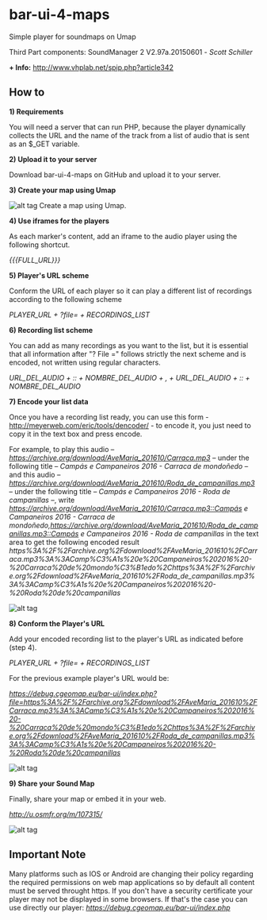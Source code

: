 bar-ui-4-maps
=============

Simple player for soundmaps on Umap

Third Part components: SoundManager 2 V2.97a.20150601 - *Scott Schiller*

**+ Info:** http://www.vhplab.net/spip.php?article342

How to
------


**1) Requirements**

You will need a server that can run PHP, because the player dynamically collects the URL and the name of the track from a list of audio that is sent as an $_GET variable.


**2) Upload it to your server**

Download bar-ui-4-maps on GitHub and upload it to your server.


**3) Create your map using Umap**

![alt tag](http://www.vhplab.net/IMG/png/umap.png)
Create a map using Umap.


**4) Use iframes for the players**

As each marker's content, add an iframe to the audio player using the following shortcut.

*{{{FULL_URL}}}*


**5) Player's URL scheme**

Conform the URL of each player so it can play a different list of recordings according to the following scheme

*PLAYER_URL + ?file= +  RECORDINGS_LIST*


**6) Recording list scheme**

You can add as many recordings as you want to the list, but it is essential that all information after "? File =" follows strictly the next scheme and is encoded, not written using regular characters.

*URL_DEL_AUDIO + :: +  NOMBRE_DEL_AUDIO + , +   URL_DEL_AUDIO + :: + NOMBRE_DEL_AUDIO*


**7) Encode your list data**

Once you have a recording list ready, you can use this form - http://meyerweb.com/eric/tools/dencoder/ - to encode it, you just need to copy it in the text box and press encode.

For example, to play this audio – *https://archive.org/download/AveMaria_201610/Carraca.mp3* – under the following title – *Campás e Campaneiros 2016 - Carraca de mondoñedo* –  and this audio – *https://archive.org/download/AveMaria_201610/Roda_de_campanillas.mp3* – under the following title – *Campás e Campaneiros 2016 - Roda de campanillas* –, write *https://archive.org/download/AveMaria_201610/Carraca.mp3::Campás e Campaneiros 2016 - Carraca de mondoñedo,https://archive.org/download/AveMaria_201610/Roda_de_campanillas.mp3::Campás e Campaneiros 2016 - Roda de campanillas* in the text area to get the following encoded result *https%3A%2F%2Farchive.org%2Fdownload%2FAveMaria_201610%2FCarraca.mp3%3A%3ACamp%C3%A1s%20e%20Campaneiros%202016%20-%20Carraca%20de%20mondo%C3%B1edo%2Chttps%3A%2F%2Farchive.org%2Fdownload%2FAveMaria_201610%2FRoda_de_campanillas.mp3%3A%3ACamp%C3%A1s%20e%20Campaneiros%202016%20-%20Roda%20de%20campanillas*

![alt tag](http://www.vhplab.net/IMG/png/url_decoded.png)


**8) Conform the Player's URL**

Add your encoded recording list to the player's URL as indicated before (step 4).

*PLAYER_URL + ?file= +  RECORDINGS_LIST*

For the previous example player's URL would be:

*https://debug.cgeomap.eu/bar-ui/index.php?file=https%3A%2F%2Farchive.org%2Fdownload%2FAveMaria_201610%2FCarraca.mp3%3A%3ACamp%C3%A1s%20e%20Campaneiros%202016%20-%20Carraca%20de%20mondo%C3%B1edo%2Chttps%3A%2F%2Farchive.org%2Fdownload%2FAveMaria_201610%2FRoda_de_campanillas.mp3%3A%3ACamp%C3%A1s%20e%20Campaneiros%202016%20-%20Roda%20de%20campanillas*

![alt tag](http://www.vhplab.net/IMG/png/umap-marker-edition-full.png)


**9) Share your Sound Map**

Finally, share your map or embed it in your web.

*http://u.osmfr.org/m/107315/*

![alt tag](http://www.vhplab.net/IMG/png/bar_ui_4_maps_-_umap_-_2016-10-16_11.37.30.png)


Important Note
--------------

Many platforms such as IOS or Android are changing their policy regarding the required permissions on web map applications so by default all content must be served throught https. If you don't have a security certificate your player may not be displayed in some browsers. If that's the case you can use directly our player: *https://debug.cgeomap.eu/bar-ui/index.php*